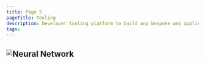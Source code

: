```yaml
---
title: Page 5
pageTitle: Tooling 
description: Developer tooling platform to build any bespoke web application of your imagination that can run on the edge.
tags: 
---
```

![Neural Network](/books/p-selvan/output-05.png)
---

